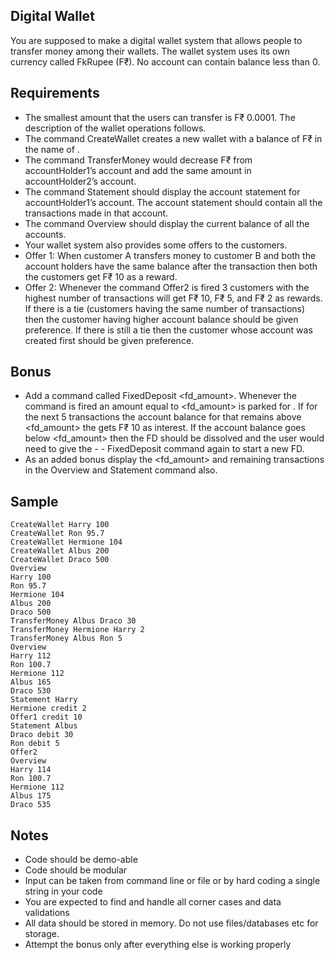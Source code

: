 ## Digital Wallet

You are supposed to make a digital wallet system that allows people to transfer money among their wallets. The wallet system uses its own currency called FkRupee (F₹). No account can contain balance less than 0.

## Requirements

- The smallest amount that the users can transfer is F₹ 0.0001. The description of the wallet operations follows.
- The command CreateWallet creates a new wallet with a balance of F₹ in the name of .
- The command TransferMoney would decrease F₹ from accountHolder1’s account and add the same amount in accountHolder2’s account.
- The command Statement should display the account statement for accountHolder1’s account. The account statement should contain all the transactions made in that account.
- The command Overview should display the current balance of all the accounts.
- Your wallet system also provides some offers to the customers.
- Offer 1: When customer A transfers money to customer B and both the account holders have the same balance after the transaction then both the customers get F₹ 10 as a reward.
- Offer 2: Whenever the command Offer2 is fired 3 customers with the highest number of transactions will get F₹ 10, F₹ 5, and F₹ 2 as rewards. If there is a tie (customers having the same number of transactions) then the customer having higher account balance should be given preference. If there is still a tie then the customer whose account was created first should be given preference.

## Bonus

- Add a command called FixedDeposit <fd_amount>. Whenever the command is fired an amount equal to <fd_amount> is parked for . If for the next 5 transactions the account balance for that remains above <fd_amount> the gets F₹ 10 as interest. If the account balance goes below <fd_amount> then the FD should be dissolved and the user would need to give the - - FixedDeposit command again to start a new FD.
- As an added bonus display the <fd_amount> and remaining transactions in the Overview and Statement command also.

## Sample
```
CreateWallet Harry 100
CreateWallet Ron 95.7
CreateWallet Hermione 104
CreateWallet Albus 200
CreateWallet Draco 500
Overview
Harry 100
Ron 95.7
Hermione 104
Albus 200
Draco 500
TransferMoney Albus Draco 30
TransferMoney Hermione Harry 2
TransferMoney Albus Ron 5
Overview
Harry 112
Ron 100.7
Hermione 112
Albus 165
Draco 530
Statement Harry
Hermione credit 2
Offer1 credit 10
Statement Albus
Draco debit 30
Ron debit 5
Offer2
Overview
Harry 114
Ron 100.7
Hermione 112
Albus 175
Draco 535
```
## Notes

- Code should be demo-able
- Code should be modular
- Input can be taken from command line or file or by hard coding a single string in your code
- You are expected to find and handle all corner cases and data validations
- All data should be stored in memory. Do not use files/databases etc for storage.
- Attempt the bonus only after everything else is working properly

